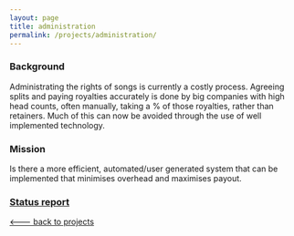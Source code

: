 ```yaml
---
layout: page
title: administration
permalink: /projects/administration/
---
```


### Background

Administrating the rights of songs is currently a costly process. Agreeing splits and paying royalties accurately is done by big companies with high head counts, often manually, taking a % of those royalties, rather than retainers. Much of this can now be avoided through the use of well implemented technology.

### Mission

Is there a more efficient, automated/user generated system that can be implemented that minimises overhead and maximises payout.

### [Status report](/soundlabs/projects/administration/status/)

[<--- back to projects](/projects/)
